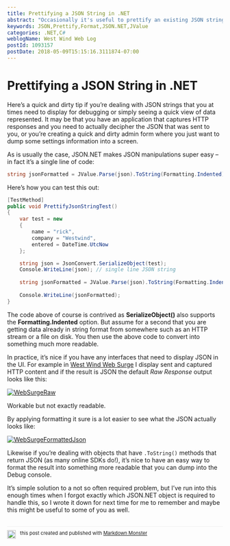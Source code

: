 ```yaml
---
title: Prettifying a JSON String in .NET
abstract: "Occasionally it's useful to prettify an existing JSON string that you've received from somewhere: An HTTP response you need to look at while debugging or a UI that needs to display JSON to the user. Here's a small tip that makes it easy to take a JSON string and prettify it using the JSON.NET library."
keywords: JSON,Prettify,Format,JSON.NET,JValue
categories: .NET,C#
weblogName: West Wind Web Log
postId: 1093157
postDate: 2018-05-09T15:15:16.3111874-07:00
---
```

# Prettifying a JSON String in .NET

Here’s a quick and dirty tip if you’re dealing with JSON strings that you at times need to display for debugging or simply seeing a quick view of data represented. It may be that you have an application that captures HTTP responses and you need to actually decipher the JSON that was sent to you, or you’re creating a quick and dirty admin form where you just want to dump some settings information into a screen.

As is usually the case, JSON.NET makes JSON manipulations super easy – in fact it’s a single line of code:

```cs
string jsonFormatted = JValue.Parse(json).ToString(Formatting.Indented);
```

Here’s how you can test this out:

```cs
[TestMethod]
public void PrettifyJsonStringTest()
{
    var test = new
    {
        name = "rick",
        company = "Westwind",
        entered = DateTime.UtcNow
    };

    string json = JsonConvert.SerializeObject(test);
    Console.WriteLine(json); // single line JSON string
           
    string jsonFormatted = JValue.Parse(json).ToString(Formatting.Indented);
            
    Console.WriteLine(jsonFormatted);
}
```

The code above of course is contrived as **SerializeObject()** also supports the **Formatting.Indented** option. But assume for a second that you are getting data already in string format from somewhere such as an HTTP stream or a file on disk. You then use the above code to convert into something much more readable.

In practice, it’s nice if you have any interfaces that need to display JSON in the UI. For example in [West Wind Web Surge](http://websurge.west-wind.com) I display sent and captured HTTP content and if the result is JSON the default _Raw Response_ output looks like this:

[![WebSurgeRaw](http://weblog.west-wind.com/images/2015Windows-Live-Writer/Converting-a_10ABB/WebSurgeRaw_thumb.png "WebSurgeRaw")](http://weblog.west-wind.com/images/2015Windows-Live-Writer/Converting-a_10ABB/WebSurgeRaw_2.png)

Workable but not exactly readable.

By applying formatting it sure is a lot easier to see what the JSON actually looks like:

[![WebSurgeFormattedJson](http://weblog.west-wind.com/images/2015Windows-Live-Writer/Converting-a_10ABB/WebSurgeFormattedJson_thumb.png "WebSurgeFormattedJson")](http://weblog.west-wind.com/images/2015Windows-Live-Writer/Converting-a_10ABB/WebSurgeFormattedJson_2.png)

Likewise if you’re dealing with objects that have `.ToString()` methods that return JSON (as many online SDKs do!), it’s nice to have an easy way to format the result into something more readable that you can dump into the Debug console.

It’s simple solution to a not so often required problem, but I’ve run into this enough times when I forgot exactly which JSON.NET object is required to handle this, so I wrote it down for next time for me to remember and maybe this might be useful to some of you as well.

<div style="margin-top: 30px;font-size: 0.8em;
            border-top: 1px solid #eee;padding-top: 8px;">
    <img src="https://markdownmonster.west-wind.com/favicon.png"
         style="height: 20px;float: left; margin-right: 10px;"/>
    this post created and published with 
    <a href="https://markdownmonster.west-wind.com" 
       target="top">Markdown Monster</a> 
</div>